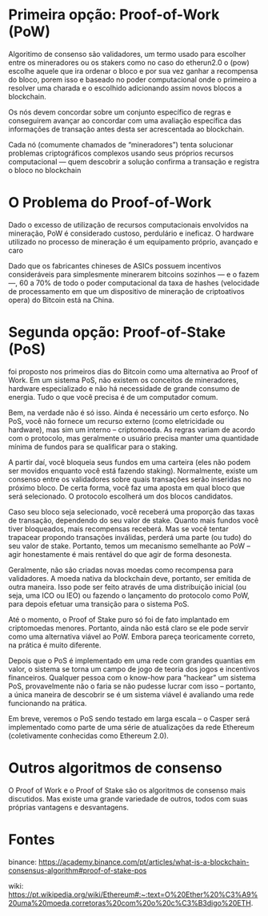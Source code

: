 # Primeira opção: Proof-of-Work (PoW)

 Algoritimo de consenso são validadores, um termo usado para escolher entre os mineradores ou os stakers como no caso do etherun2.0
 o (pow) escolhe aquele que ira ordenar o bloco e por sua vez ganhar a recompensa do bloco, porem isso e baseado no poder computacional
 onde o primeiro a resolver uma charada e o escolhido adicionando assim novos blocos a blockchain.

 Os nós devem concordar sobre um conjunto específico de regras e conseguirem avançar ao concordar com uma avaliação específica das informações de transação antes desta ser acrescentada ao blockchain.

 Cada nó (comumente chamados de “mineradores”) tenta solucionar problemas criptográficos complexos usando seus próprios recursos computacional — quem descobrir a solução confirma a transação e registra o bloco no blockchain

 # O Problema do Proof-of-Work

 Dado o excesso de utilização de recursos computacionais envolvidos na mineração, PoW é considerado custoso, perdulário e ineficaz.
 O hardware utilizado no processo de mineração é um equipamento próprio, avançado e caro

 Dado que os fabricantes chineses de ASICs possuem incentivos consideráveis para simplesmente minerarem bitcoins sozinhos — e o fazem —, 60 a 70% de todo o poder computacional da taxa de hashes (velocidade de processamento em que um dispositivo de mineração de criptoativos opera) do Bitcoin está na China.


 # Segunda opção: Proof-of-Stake (PoS)

 foi proposto nos primeiros dias do Bitcoin como uma alternativa ao Proof of Work. Em um sistema PoS, não existem os conceitos de mineradores, hardware especializado e não há necessidade de grande consumo de energia. Tudo o que você precisa é de um computador comum.

 Bem, na verdade não é só isso. Ainda é necessário um certo esforço. No PoS, você não fornece um recurso externo (como eletricidade ou hardware), mas sim um interno – criptomoeda. As regras variam de acordo com o protocolo, mas geralmente o usuário precisa manter uma quantidade mínima de fundos para se qualificar para o staking.

 A partir daí, você bloqueia seus fundos em uma carteira (eles não podem ser movidos enquanto você está fazendo staking). Normalmente, existe um consenso entre os validadores sobre quais transações serão inseridas no próximo bloco. De certa forma, você faz uma aposta em qual bloco que será selecionado. O protocolo escolherá um dos blocos candidatos.

 Caso seu bloco seja selecionado, você receberá uma proporção das taxas de transação, dependendo do seu valor de stake. Quanto mais fundos você tiver bloqueados, mais recompensas receberá. Mas se você tentar trapacear propondo transações inválidas, perderá uma parte (ou tudo) do seu valor de stake. Portanto, temos um mecanismo semelhante ao PoW – agir honestamente é mais rentável do que agir de forma desonesta.


Geralmente, não são criadas novas moedas como recompensa para validadores. A moeda nativa da blockchain deve, portanto, ser emitida de outra maneira. Isso pode ser feito através de uma distribuição inicial (ou seja, uma ICO ou IEO) ou fazendo o lançamento do protocolo como PoW, para depois efetuar uma transição para o sistema PoS.

Até o momento, o Proof of Stake puro só foi de fato implantado em criptomoedas menores. Portanto, ainda não está claro se ele pode servir como uma alternativa viável ao PoW. Embora pareça teoricamente correto, na prática é muito diferente.

Depois que o PoS é implementado em uma rede com grandes quantias em valor, o sistema se torna um campo de jogo de teoria dos jogos e incentivos financeiros. Qualquer pessoa com o know-how para “hackear” um sistema PoS, provavelmente não o faria se não pudesse lucrar com isso – portanto, a única maneira de descobrir se é um sistema viável é avaliando uma rede funcionando na prática.

Em breve, veremos o PoS sendo testado em larga escala – o Casper será implementado como parte de uma série de atualizações da rede Ethereum (coletivamente conhecidas como Ethereum 2.0).

# Outros algoritmos de consenso

O Proof of Work e o Proof of Stake são os algoritmos de consenso mais discutidos. Mas existe uma grande variedade de outros, todos com suas próprias vantagens e desvantagens.

# Fontes
  binance:  https://academy.binance.com/pt/articles/what-is-a-blockchain-consensus-algorithm#proof-of-stake-pos

  wiki:  https://pt.wikipedia.org/wiki/Ethereum#:~:text=O%20Ether%20%C3%A9%20uma%20moeda,corretoras%20com%20o%20c%C3%B3digo%20ETH.
